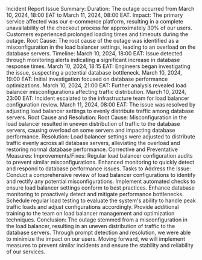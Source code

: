 Incident Report
Issue Summary:
Duration: The outage occurred from March 10, 2024, 18:00 EAT to March 11, 2024, 08:00 EAT.
Impact: The primary service affected was our e-commerce platform, resulting in a complete unavailability of the checkout process for approximately 30% of our users. Customers experienced prolonged loading times and timeouts during the outage.
Root Cause:
The root cause of the outage was identified as a misconfiguration in the load balancer settings, leading to an overload on the database servers.
Timeline:
March 10, 2024, 18:00 EAT: Issue detected through monitoring alerts indicating a significant increase in database response times.
March 10, 2024, 18:15 EAT: Engineers began investigating the issue, suspecting a potential database bottleneck.
March 10, 2024, 19:00 EAT: Initial investigation focused on database performance optimizations.
March 10, 2024, 21:00 EAT: Further analysis revealed load balancer misconfigurations affecting traffic distribution.
March 10, 2024, 23:00 EAT: Incident escalated to the infrastructure team for load balancer configuration review.
March 11, 2024, 08:00 EAT: The issue was resolved by adjusting load balancer settings to evenly distribute traffic among database servers.
Root Cause and Resolution:
Root Cause: Misconfiguration in the load balancer resulted in uneven distribution of traffic to the database servers, causing overload on some servers and impacting database performance.
Resolution: Load balancer settings were adjusted to distribute traffic evenly across all database servers, alleviating the overload and restoring normal database performance.
Corrective and Preventative Measures:
Improvements/Fixes:
Regular load balancer configuration audits to prevent similar misconfigurations.
Enhanced monitoring to quickly detect and respond to database performance issues.
Tasks to Address the Issue:
Conduct a comprehensive review of load balancer configurations to identify and rectify any potential misconfigurations.
Implement automated checks to ensure load balancer settings conform to best practices.
Enhance database monitoring to proactively detect and mitigate performance bottlenecks.
Schedule regular load testing to evaluate the system's ability to handle peak traffic loads and adjust configurations accordingly.
Provide additional training to the team on load balancer management and optimization techniques.
Conclusion:
The outage stemmed from a misconfiguration in the load balancer, resulting in an uneven distribution of traffic to the database servers. Through prompt detection and resolution, we were able to minimize the impact on our users. Moving forward, we will implement measures to prevent similar incidents and ensure the stability and reliability of our services.




